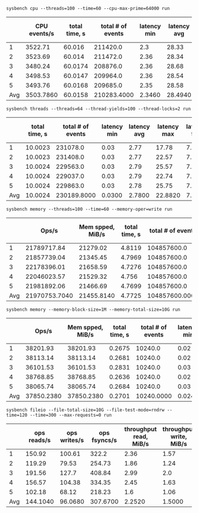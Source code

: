 `sysbench cpu --threads=100 --time=60 --cpu-max-prime=64000 run`

|     | CPU events/s | total time, s | total # of events | latency min | latency avg | latency max | latency 95p | latency sum | events avg | events stddev | exec time avg | exec time sttdev |
| --- | ------------ | ------------- | ----------------- | ----------- | ----------- | ----------- | ----------- | ----------- | ---------- | ------------- | ------------- | ---------------- |
| 1 | 3522.71 | 60.016 | 211420.0 | 2.3 | 28.33 | 184.48 | 59.99 | 5989005.83 | 2114.2 | 378.5 | 59.8901 | 0.07 |
| 2 | 3523.69 | 60.014 | 211472.0 | 2.36 | 28.34 | 200.5 | 59.99 | 5992747.9 | 2114.72 | 329.79 | 59.9275 | 0.05 |
| 3 | 3480.24 | 60.0174 | 208876.0 | 2.36 | 28.68 | 201.33 | 64.47 | 5991180.39 | 2088.76 | 458.93 | 59.9118 | 0.06 |
| 4 | 3498.53 | 60.0147 | 209964.0 | 2.36 | 28.54 | 209.2 | 59.99 | 5991716.79 | 2099.64 | 308.79 | 59.9172 | 0.06 |
| 5 | 3493.76 | 60.0168 | 209685.0 | 2.35 | 28.58 | 216.48 | 59.99 | 5993383.09 | 2096.85 | 343.46 | 59.9338 | 0.04 |
| Avg | 3503.7860 | 60.0158 | 210283.4000 | 2.3460 | 28.4940 | 202.3980 | 60.8860 | 5991606.8000 | 2102.8340 | 363.8940 | 59.9161 | 0.0560 |

`sysbench threads --threads=64 --thread-yields=100 --thread-locks=2 run`

|     | total time, s | total # of events | latency min | latency avg | latency max | latency 95p | latency sum | events avg | events stddev | exec time avg | exec time sttdev |
| --- | ------------- | ----------------- | ----------- | ----------- | ----------- | ----------- | ----------- | ---------- | ------------- | ------------- | ---------------- |
| 1 | 10.0023 | 231078.0 | 0.03 | 2.77 | 17.78 | 7.04 | 640026.29 | 3610.5938 | 57.85 | 10.0004 | 0.0 |
| 2 | 10.0023 | 231408.0 | 0.03 | 2.77 | 22.57 | 7.04 | 640026.18 | 3615.75 | 60.07 | 10.0004 | 0.0 |
| 3 | 10.0024 | 229563.0 | 0.03 | 2.79 | 25.57 | 7.04 | 640029.2 | 3586.9219 | 56.54 | 10.0005 | 0.0 |
| 4 | 10.0024 | 229037.0 | 0.03 | 2.79 | 22.74 | 7.04 | 640029.39 | 3578.7031 | 54.71 | 10.0005 | 0.0 |
| 5 | 10.0024 | 229863.0 | 0.03 | 2.78 | 25.75 | 7.04 | 640033.37 | 3591.6094 | 52.03 | 10.0005 | 0.0 |
| Avg | 10.0024 | 230189.8000 | 0.0300 | 2.7800 | 22.8820 | 7.0400 | 640028.8860 | 3596.7156 | 56.2400 | 10.0005 | 0.0000 |

`sysbench memory --threads=100 --time=60 --memory-oper=write run`

|     | Ops/s | Mem spped, MiB/s | total time, s | total # of events | latency min | latency avg | latency max | latency 95p | latency sum | events avg | events stddev | exec time avg | exec time sttdev |
| --- | ----- | ---------------- | ------------- | ----------------- | ----------- | ----------- | ----------- | ----------- | ----------- | ---------- | ------------- | ------------- | ---------------- |
| 1 | 21789717.84 | 21279.02 | 4.8119 | 104857600.0 | 0.0 | 0.0 | 147.98 | 0.0 | 355256.23 | 1048576.0 | 0.0 | 3.5526 | 0.7 |
| 2 | 21857739.04 | 21345.45 | 4.7969 | 104857600.0 | 0.0 | 0.0 | 148.01 | 0.0 | 366432.89 | 1048576.0 | 0.0 | 3.6643 | 0.54 |
| 3 | 22178396.01 | 21658.59 | 4.7276 | 104857600.0 | 0.0 | 0.0 | 203.7 | 0.0 | 353806.63 | 1048576.0 | 0.0 | 3.5381 | 0.79 |
| 4 | 22046023.57 | 21529.32 | 4.756 | 104857600.0 | 0.0 | 0.0 | 192.0 | 0.0 | 369187.57 | 1048576.0 | 0.0 | 3.6919 | 0.48 |
| 5 | 21981892.06 | 21466.69 | 4.7699 | 104857600.0 | 0.0 | 0.0 | 168.0 | 0.0 | 350500.04 | 1048576.0 | 0.0 | 3.505 | 0.64 |
| Avg | 21970753.7040 | 21455.8140 | 4.7725 | 104857600.0000 | 0.0000 | 0.0000 | 171.9380 | 0.0000 | 359036.6720 | 1048576.0000 | 0.0000 | 3.5904 | 0.6300 |

`sysbench memory --memory-block-size=1M --memory-total-size=10G run`

|     | Ops/s | Mem spped, MiB/s | total time, s | total # of events | latency min | latency avg | latency max | latency 95p | latency sum | events avg | events stddev | exec time avg | exec time sttdev |
| --- | ----- | ---------------- | ------------- | ----------------- | ----------- | ----------- | ----------- | ----------- | ----------- | ---------- | ------------- | ------------- | ---------------- |
| 1 | 38201.93 | 38201.93 | 0.2675 | 10240.0 | 0.02 | 0.03 | 0.2 | 0.03 | 265.93 | 10240.0 | 0.0 | 0.2659 | 0.0 |
| 2 | 38113.14 | 38113.14 | 0.2681 | 10240.0 | 0.02 | 0.03 | 0.13 | 0.03 | 266.69 | 10240.0 | 0.0 | 0.2667 | 0.0 |
| 3 | 36101.53 | 36101.53 | 0.2831 | 10240.0 | 0.03 | 0.03 | 0.15 | 0.04 | 281.51 | 10240.0 | 0.0 | 0.2815 | 0.0 |
| 4 | 38768.85 | 38768.85 | 0.2636 | 10240.0 | 0.02 | 0.03 | 0.05 | 0.03 | 262.2 | 10240.0 | 0.0 | 0.2622 | 0.0 |
| 5 | 38065.74 | 38065.74 | 0.2684 | 10240.0 | 0.03 | 0.03 | 0.12 | 0.03 | 266.95 | 10240.0 | 0.0 | 0.2669 | 0.0 |
| Avg | 37850.2380 | 37850.2380 | 0.2701 | 10240.0000 | 0.0240 | 0.0300 | 0.1300 | 0.0320 | 268.6560 | 10240.0000 | 0.0000 | 0.2686 | 0.0000 |

`sysbench fileio --file-total-size=10G --file-test-mode=rndrw --time=120 --time=300 --max-requests=0 run`

|     | ops reads/s | ops writes/s | ops fsyncs/s | throughput read, MiB/s | throughput write, MiB/s | total time, s | total # of events | latency min | latency avg | latency max | latency 95p | latency sum | events avg | events stddev | exec time avg | exec time sttdev |
| --- | ----------- | ------------ | ------------ | ---------------------- | ----------------------- | ------------- | ----------------- | ----------- | ----------- | ----------- | ----------- | ----------- | ---------- | ------------- | ------------- | ---------------- |
| 1 | 150.92 | 100.61 | 322.2 | 2.36 | 1.57 | 300.5654 | 172315.0 | 0.0 | 1.74 | 401.32 | 0.89 | 299949.87 | 172315.0 | 0.0 | 299.9499 | 0.0 |
| 2 | 119.29 | 79.53 | 254.73 | 1.86 | 1.24 | 300.2694 | 136061.0 | 0.0 | 2.21 | 402.19 | 0.89 | 300156.19 | 136061.0 | 0.0 | 300.1562 | 0.0 |
| 3 | 191.56 | 127.7 | 408.84 | 2.99 | 2.0 | 300.0675 | 218352.0 | 0.0 | 1.37 | 598.45 | 0.89 | 299931.51 | 218352.0 | 0.0 | 299.9315 | 0.0 |
| 4 | 156.57 | 104.38 | 334.35 | 2.45 | 1.63 | 300.0573 | 178496.0 | 0.0 | 1.68 | 401.05 | 0.89 | 299944.55 | 178496.0 | 0.0 | 299.9445 | 0.0 |
| 5 | 102.18 | 68.12 | 218.23 | 1.6 | 1.06 | 300.0613 | 116455.0 | 0.0 | 2.58 | 799.72 | 0.89 | 299963.62 | 116455.0 | 0.0 | 299.9636 | 0.0 |
| Avg | 144.1040 | 96.0680 | 307.6700 | 2.2520 | 1.5000 | 300.2042 | 164335.8000 | 0.0000 | 1.9160 | 520.5460 | 0.8900 | 299989.1480 | 164335.8000 | 0.0000 | 299.9891 | 0.0000 |
